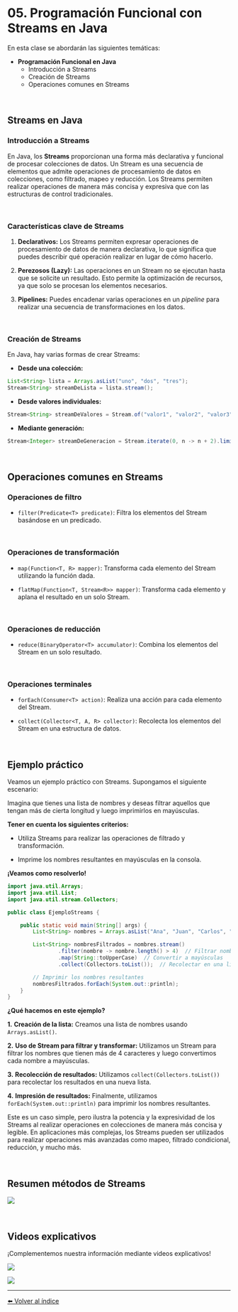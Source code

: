 # 05. Programación Funcional con Streams en Java

En esta clase se abordarán las siguientes temáticas:

- **Programación Funcional en Java**
    - Introducción a Streams
    - Creación de Streams
    - Operaciones comunes en Streams

<br>

## Streams en Java

### Introducción a Streams

En Java, los **Streams** proporcionan una forma más declarativa y funcional de procesar colecciones de datos. Un Stream es una secuencia de elementos que admite operaciones de procesamiento de datos en colecciones, como filtrado, mapeo y reducción. Los Streams permiten realizar operaciones de manera más concisa y expresiva que con las estructuras de control tradicionales.

<br>

### Características clave de Streams

1. **Declarativos:** Los Streams permiten expresar operaciones de procesamiento de datos de manera declarativa, lo que significa que puedes describir qué operación realizar en lugar de cómo hacerlo.
    
2. **Perezosos (Lazy):** Las operaciones en un Stream no se ejecutan hasta que se solicite un resultado. Esto permite la optimización de recursos, ya que solo se procesan los elementos necesarios.
    
3. **Pipelines:** Puedes encadenar varias operaciones en un _pipeline_ para realizar una secuencia de transformaciones en los datos.
    
<br>

### Creación de Streams

En Java, hay varias formas de crear Streams:

- **Desde una colección:**

```java
List<String> lista = Arrays.asList("uno", "dos", "tres");
Stream<String> streamDeLista = lista.stream();
```

- **Desde valores individuales:**

```java
Stream<String> streamDeValores = Stream.of("valor1", "valor2", "valor3");
```

- **Mediante generación:**

```java
Stream<Integer> streamDeGeneracion = Stream.iterate(0, n -> n + 2).limit(5);
```

<br>

## Operaciones comunes en Streams

### Operaciones de filtro

- `filter(Predicate<T> predicate)`: Filtra los elementos del Stream basándose en un predicado.

<br>

### Operaciones de transformación

- `map(Function<T, R> mapper)`: Transforma cada elemento del Stream utilizando la función dada.
    
- `flatMap(Function<T, Stream<R>> mapper)`: Transforma cada elemento y aplana el resultado en un solo Stream.

<br>

### Operaciones de reducción

- `reduce(BinaryOperator<T> accumulator)`: Combina los elementos del Stream en un solo resultado.

<br>

### Operaciones terminales

- `forEach(Consumer<T> action)`: Realiza una acción para cada elemento del Stream.
    
- `collect(Collector<T, A, R> collector)`: Recolecta los elementos del Stream en una estructura de datos.

<br>

## Ejemplo práctico

Veamos un ejemplo práctico con Streams. Supongamos el siguiente escenario:

Imagina que tienes una lista de nombres y deseas filtrar aquellos que tengan más de cierta longitud y luego imprimirlos en mayúsculas.

**Tener en cuenta los siguientes criterios:**

- Utiliza Streams para realizar las operaciones de filtrado y transformación.
    
- Imprime los nombres resultantes en mayúsculas en la consola.

**¡Veamos como resolverlo!**

```java
import java.util.Arrays;
import java.util.List;
import java.util.stream.Collectors;

public class EjemploStreams {

    public static void main(String[] args) {
        List<String> nombres = Arrays.asList("Ana", "Juan", "Carlos", "Elena", "Pedro", "Maria");

        List<String> nombresFiltrados = nombres.stream()
                .filter(nombre -> nombre.length() > 4)  // Filtrar nombres con más de 4 caracteres
                .map(String::toUpperCase)  // Convertir a mayúsculas
                .collect(Collectors.toList());  // Recolectar en una lista

        // Imprimir los nombres resultantes
        nombresFiltrados.forEach(System.out::println);
    }
}
```

**¿Qué hacemos en este ejemplo?**

**1.** **Creación de la lista:** Creamos una lista de nombres usando `Arrays.asList()`.

**2.** **Uso de Stream para filtrar y transformar:** Utilizamos un Stream para filtrar los nombres que tienen más de 4 caracteres y luego convertimos cada nombre a mayúsculas.

**3.** **Recolección de resultados:** Utilizamos `collect(Collectors.toList())` para recolectar los resultados en una nueva lista.

**4.** **Impresión de resultados:** Finalmente, utilizamos `forEach(System.out::println)` para imprimir los nombres resultantes.

Este es un caso simple, pero ilustra la potencia y la expresividad de los Streams al realizar operaciones en colecciones de manera más concisa y legible. En aplicaciones más complejas, los Streams pueden ser utilizados para realizar operaciones más avanzadas como mapeo, filtrado condicional, reducción, y mucho más.

<br>

## Resumen métodos de Streams

![](./resources/metodos-stream.jpeg)

<br>

## Videos explicativos

¡Complementemos nuestra información mediante videos explicativos!

[![](./resources/stream-en-java-screenshot.png)](https://youtu.be/ACQtz4zpBLE)

[![](./resources/java-stream-screenshot.png)](https://youtu.be/hz6hlaU5o58)

---
[⬅️ Volver al índice](./README.md)